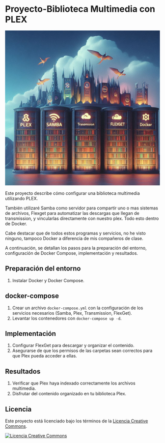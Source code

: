 # Proyecto-Biblioteca Multimedia con PLEX

![Foto Proyecto](/IMG/conjunto.jpg)

Este proyecto describe cómo configurar una biblioteca multimedia utilizando PLEX. 

También utilizaré Samba como servidor para compartir uno o mas sistemas de archivos, Flexget para automatizar las descargas que llegan de transmission, y vincularlas directamente con nuestro plex. Todo esto dentro de Docker.

Cabe destacar que de todos estos programas y servicios, no he visto ninguno, tampoco Docker a diferencia de mis compañeros de clase.

A continuación, se detallan los pasos para la preparación del entorno, configuración de Docker Compose, implementación y resultados.

## Preparación del entorno

1. Instalar Docker y Docker Compose.

## docker-compose

1. Crear un archivo `docker-compose.yml` con la configuración de los servicios necesarios (Samba, Plex, Transmission, FlexGet).
2. Levantar los contenedores con `docker-compose up -d`.

## Implementación

1. Configurar FlexGet para descargar y organizar el contenido.
2. Asegurarse de que los permisos de las carpetas sean correctos para que Plex pueda acceder a ellas.

## Resultados

1. Verificar que Plex haya indexado correctamente los archivos multimedia.
2. Disfrutar del contenido organizado en tu biblioteca Plex.

## Licencia

Este proyecto está licenciado bajo los términos de la [Licencia Creative Commons](https://creativecommons.org/licenses/by/4.0/).

[![Licencia Creative Commons](https://licensebuttons.net/l/by/4.0/88x31.png)](https://creativecommons.org/licenses/by/4.0/)


